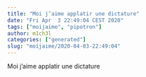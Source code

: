 ```yaml
---
title: "Moi j’aime applatir une dictature"
date: "Fri Apr  3 22:49:04 CEST 2020"
tags: ["moijaime", "pipotron"]
author: m1ch3l
categories: ["generated"]
slug: "moijaime/2020-04-03-22:49:04"
---
```


Moi j’aime applatir une dictature
